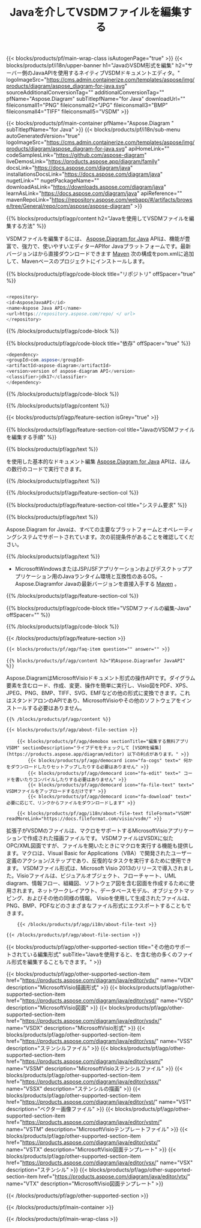 ﻿---
title: Javaを介してVSDMファイルを編集する 
weight: 3390
url: /ja/java/editor/vsdm/ 
description: JSP/JSFアプリケーションおよびデスクトップアプリケーションのJavaランタイム環境でVSDMドキュメントを編集するためのJavaサンプルコード。
---
{{< blocks/products/pf/main-wrap-class isAutogenPage="true" >}}
{{< blocks/products/pf/i18n/upper-banner h1="JavaのVSDM形式を編集" h2="サーバー側のJavaAPIを使用するネイティブVSDMドキュメントエディタ。" logoImageSrc="https://cms.admin.containerize.com/templates/aspose/img/products/diagram/aspose_diagram-for-java.svg" sourceAdditionalConversionTag="" additionalConversionTag="" pfName="Aspose.Diagram" subTitlepfName="for Java" downloadUrl="" fileiconsmall1="PNG" fileiconsmall2="JPG" fileiconsmall3="BMP" fileiconsmall4="TIFF" fileiconsmall5="VSDM" >}}

{{< blocks/products/pf/main-container pfName="Aspose.Diagram " subTitlepfName="for Java" >}}
{{< blocks/products/pf/i18n/sub-menu autoGeneratedVersion="true" logoImageSrc="https://cms.admin.containerize.com/templates/aspose/img/products/diagram/aspose_diagram-for-java.svg" apiHomeLink="" codeSamplesLink="https://github.com/aspose-diagram" liveDemosLink="https://products.aspose.app/diagram/family" docsLink="https://docs.aspose.com/diagram/java" installationsDocsLink="https://docs.aspose.com/diagram/java" nugetLink="" nugetPackageName="" downloadAsLink="https://downloads.aspose.com/diagram/java" learnAsLink="https://docs.aspose.com/diagram/java" apiReference="" mavenRepoLink="https://repository.aspose.com/webapp/#/artifacts/browse/tree/General/repo/com/aspose/aspose-diagram" >}}

{{% blocks/products/pf/agp/content h2="Javaを使用してVSDMファイルを編集する方法" %}}

 VSDMファイルを編集するには、
 [Aspose.Diagram for Java](https://products.aspose.com/diagram/java) 
 APIは、機能が豊富で、強力で、使いやすいエディターAPIfor Javaプラットフォームです。最新バージョンはから直接ダウンロードできます
 [Maven](https://repository.aspose.com/webapp/#/artifacts/browse/tree/General/repo/com/aspose/aspose-diagram) 
 次の構成をpom.xmlに追加して、Mavenベースのプロジェクトにインストールします。

{{% blocks/products/pf/agp/code-block title="リポジトリ" offSpacer="true" %}}

```cs

<repository>
<id>AsposeJavaAPI</id>
<name>Aspose Java API</name>
<url>https://repository.aspose.com/repo/ </ url>
</repository>


```

{{% /blocks/products/pf/agp/code-block %}}

{{% blocks/products/pf/agp/code-block title="依存" offSpacer="true" %}}

```cs
<dependency>
<groupId>com.aspose</groupId>
<artifactId>aspose-diagram</artifactId>
<version>version of aspose-diagram API</version>
<classifier>jdk17</classifier>
</dependency>


```

{{% /blocks/products/pf/agp/code-block %}}

{{% /blocks/products/pf/agp/content %}}

{{< blocks/products/pf/agp/feature-section isGrey="true" >}}

{{% blocks/products/pf/agp/feature-section-col title="JavaのVSDMファイルを編集する手順" %}}

{{% blocks/products/pf/agp/text %}}

 を使用した基本的なドキュメント編集
 [Aspose.Diagram for Java](https://products.aspose.com/diagram/java) 
 APIは、ほんの数行のコードで実行できます。

{{% /blocks/products/pf/agp/text %}}



{{% /blocks/products/pf/agp/feature-section-col %}}

{{% blocks/products/pf/agp/feature-section-col title="システム要求" %}}

{{% blocks/products/pf/agp/text %}}

 Aspose.Diagram for Javaは、すべての主要なプラットフォームとオペレーティングシステムでサポートされています。次の前提条件があることを確認してください。

{{% /blocks/products/pf/agp/text %}}

- MicrosoftWindowsまたはJSP/JSFアプリケーションおよびデスクトップアプリケーション用のJavaランタイム環境と互換性のあるOS。- Aspose.Diagramfor Javaの最新バージョンを直接入手する [Maven](https://repository.aspose.com/webapp/#/artifacts/browse/tree/General/repo/com/aspose/aspose-diagram)  。

{{% /blocks/products/pf/agp/feature-section-col %}}

{{% blocks/products/pf/agp/code-block title="VSDMファイルの編集-Java" offSpacer="" %}}


{{% /blocks/products/pf/agp/code-block %}}

{{< /blocks/products/pf/agp/feature-section >}}

    {{< blocks/products/pf/agp/faq-item question="" answer="" >}}
 

<!-- aboutfile Starts -->

    {{% blocks/products/pf/agp/content h2="約Aspose.Diagramfor JavaAPI" %}}

 Aspose.DiagramはMicrosoftVisioドキュメント形式の操作APIです。ダイグラム要素を含むロード、作成、変更、操作を簡単に実行し、Visio図をPDF、XPS、JPEG、PNG、BMP、TIFF、SVG、EMFなどの他の形式に変換できます。これはスタンドアロンのAPIであり、MicrosoftVisioやその他のソフトウェアをインストールする必要はありません。  



    {{% /blocks/products/pf/agp/content %}}

    {{< blocks/products/pf/agp/about-file-section >}}

        {{< blocks/products/pf/agp/demobox sectionTitle="編集する無料アプリVSDM" sectionDescription="ライブデモをチェックして [VSDMを編集](https://products.aspose.app/diagram/editor) 以下の利点があります。" >}}
            {{< blocks/products/pf/agp/democard icon="fa-cogs" text=" 何かをダウンロードしたりセットアップしたりする必要はありません" >}}
            {{< blocks/products/pf/agp/democard icon="fa-edit" text=" コードを書いたりコンパイルしたりする必要はありません" >}}
            {{< blocks/products/pf/agp/democard icon="fa-file-text" text=" VSDMファイルをアップロードするだけです" >}}
            {{< blocks/products/pf/agp/democard icon="fa-download" text=" 必要に応じて、リンクからファイルをダウンロードします" >}}

        {{< blocks/products/pf/agp/i18n/about-file-text fileFormat="VSDM" readMoreLink="https://docs.fileformat.com/visio/vsdm/" >}}
拡張子がVSDMのファイルは、マクロをサポートするMicrosoftVisioアプリケーションで作成された描画ファイルです。 VSDMファイルはVSDXに似たOPC/XML図面ですが、ファイルを開いたときにマクロを実行する機能も提供します。マクロは、Visual Basic for Applications（VBA）で開発されたユーザー定義のアクション/ステップであり、反復的なタスクを実行するために使用できます。 VSDMファイル形式は、Microsoft Visio 2013のリリースで導入されました。Visioファイルは、ビジュアルオブジェクト、フローチャート、UML diagram、情報フロー、組織図、ソフトウェア図を含む図面を作成するために使用されます。ネットワークレイアウト、データベースモデル、オブジェクトマッピング、およびその他の同様の情報。 Visioを使用して生成されたファイルは、PNG、BMP、PDFなどのさまざまなファイル形式にエクスポートすることもできます。 

        {{< /blocks/products/pf/agp/i18n/about-file-text >}}

    {{< /blocks/products/pf/agp/about-file-section >}}

<!-- aboutfile Ends -->

{{< blocks/products/pf/agp/other-supported-section title="その他のサポートされている編集形式" subTitle="Javaを使用すると、を含む他の多くのファイル形式を編集することもできます。" >}}

{{< blocks/products/pf/agp/other-supported-section-item href="https://products.aspose.com/diagram/java/editor/vdx/" name="VDX" description="MicrosoftVisio描画形式" >}}
{{< blocks/products/pf/agp/other-supported-section-item href="https://products.aspose.com/diagram/java/editor/vsd/" name="VSD" description="MicrosoftVisio図面" >}}
{{< blocks/products/pf/agp/other-supported-section-item href="https://products.aspose.com/diagram/java/editor/vsdx/" name="VSDX" description="MicrosoftVisio形式" >}}
{{< blocks/products/pf/agp/other-supported-section-item href="https://products.aspose.com/diagram/java/editor/vss/" name="VSS" description="ステンシルファイル" >}}
{{< blocks/products/pf/agp/other-supported-section-item href="https://products.aspose.com/diagram/java/editor/vssm/" name="VSSM" description="MicrosoftVisioステンシルファイル" >}}
{{< blocks/products/pf/agp/other-supported-section-item href="https://products.aspose.com/diagram/java/editor/vssx/" name="VSSX" description="ステンシルの描画" >}}
{{< blocks/products/pf/agp/other-supported-section-item href="https://products.aspose.com/diagram/java/editor/vst/" name="VST" description="ベクター画像ファイル" >}}
{{< blocks/products/pf/agp/other-supported-section-item href="https://products.aspose.com/diagram/java/editor/vstm/" name="VSTM" description="MicrosoftVisioテンプレートファイル" >}}
{{< blocks/products/pf/agp/other-supported-section-item href="https://products.aspose.com/diagram/java/editor/vstx/" name="VSTX" description="MicrosoftVisio図面テンプレート" >}}
{{< blocks/products/pf/agp/other-supported-section-item href="https://products.aspose.com/diagram/java/editor/vsx/" name="VSX" description="ステンシル" >}}
{{< blocks/products/pf/agp/other-supported-section-item href="https://products.aspose.com/diagram/java/editor/vtx/" name="VTX" description="MicrosoftVisio図面テンプレート" >}}

{{< /blocks/products/pf/agp/other-supported-section >}}

{{< /blocks/products/pf/main-container >}}
    
{{< /blocks/products/pf/main-wrap-class >}}